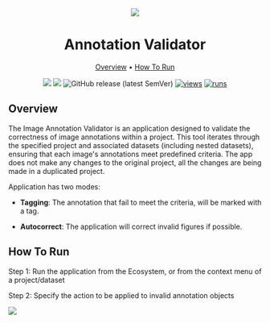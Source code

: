 <div align="center" markdown>

<img src="https://github.com/user-attachments/assets/758eb893-bc1c-4ff5-aa06-286b18557cae"/>

# Annotation Validator

<p align="center">
  <a href="#Overview">Overview</a> •
  <a href="#How-To-Run">How To Run</a>
</p>

[![](https://img.shields.io/badge/supervisely-ecosystem-brightgreen)](https://ecosystem.supervise.ly/apps/supervisely-ecosystem/annotation-validator)
[![](https://img.shields.io/badge/slack-chat-green.svg?logo=slack)](https://supervise.ly/slack)
![GitHub release (latest SemVer)](https://img.shields.io/github/v/release/supervisely-ecosystem/annotation-validator)
[![views](https://app.supervise.ly/img/badges/views/supervisely-ecosystem/annotation-validator)](https://supervise.ly)
[![runs](https://app.supervise.ly/img/badges/runs/supervisely-ecosystem/annotation-validator)](https://supervise.ly)

</div>



## Overview

The Image Annotation Validator is an application designed to validate the correctness of image annotations within a project. This tool iterates through the specified project and associated datasets (including nested datasets), ensuring that each image's annotations meet predefined criteria. The app does not make any changes to the original project, all the changes are being made in a duplicated project.

Application has two modes:

- **Tagging**: The annotation that fail to meet the criteria, will be marked with a tag.

- **Autocorrect**: The application will correct invalid figures if possible.

## How To Run

Step 1: Run the application from the Ecosystem, or from the context menu of a project/dataset

Step 2: Specify the action to be applied to invalid annotation objects

<img src="https://github.com/user-attachments/assets/206838da-a761-4728-9b2d-c6c41c9965b7"/>
